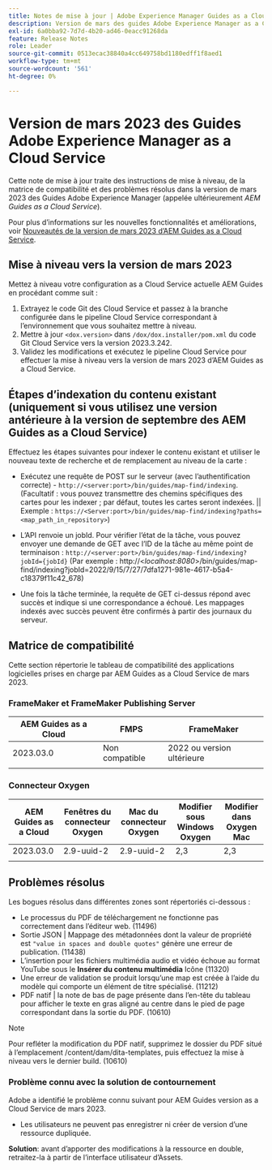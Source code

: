 ```yaml
---
title: Notes de mise à jour | Adobe Experience Manager Guides as a Cloud Service, version de mars 2023
description: Version de mars des guides Adobe Experience Manager as a Cloud Service
exl-id: 6a0bba92-7d7d-4b20-ad46-0eacc91268da
feature: Release Notes
role: Leader
source-git-commit: 0513ecac38840a4cc649758bd1180edff1f8aed1
workflow-type: tm+mt
source-wordcount: '561'
ht-degree: 0%

---
```


# Version de mars 2023 des Guides Adobe Experience Manager as a Cloud Service

Cette note de mise à jour traite des instructions de mise à niveau, de la matrice de compatibilité et des problèmes résolus dans la version de mars 2023 des Guides Adobe Experience Manager (appelée ultérieurement *AEM Guides as a Cloud Service*).

Pour plus d’informations sur les nouvelles fonctionnalités et améliorations, voir [Nouveautés de la version de mars 2023 d’AEM Guides as a Cloud Service](whats-new-2023.3.0.md).

## Mise à niveau vers la version de mars 2023

Mettez à niveau votre configuration as a Cloud Service actuelle AEM Guides en procédant comme suit :
1. Extrayez le code Git des Cloud Service et passez à la branche configurée dans le pipeline Cloud Service correspondant à l’environnement que vous souhaitez mettre à niveau.
2. Mettre à jour `<dox.version>` dans `/dox/dox.installer/pom.xml` du code Git Cloud Service vers la version 2023.3.242.
3. Validez les modifications et exécutez le pipeline Cloud Service pour effectuer la mise à niveau vers la version de mars 2023 d’AEM Guides as a Cloud Service.

## Étapes d’indexation du contenu existant (uniquement si vous utilisez une version antérieure à la version de septembre des AEM Guides as a Cloud Service)

Effectuez les étapes suivantes pour indexer le contenu existant et utiliser le nouveau texte de recherche et de remplacement au niveau de la carte :

* Exécutez une requête de POST sur le serveur (avec l’authentification correcte) - `http://<server:port>/bin/guides/map-find/indexing`.
(Facultatif : vous pouvez transmettre des chemins spécifiques des cartes pour les indexer ; par défaut, toutes les cartes seront indexées. || Exemple : `https://<Server:port>/bin/guides/map-find/indexing?paths=<map_path_in_repository>`)

* L’API renvoie un jobId. Pour vérifier l’état de la tâche, vous pouvez envoyer une demande de GET avec l’ID de la tâche au même point de terminaison : `http://<server:port>/bin/guides/map-find/indexing?jobId={jobId}`
(Par exemple : http://&lt;_localhost:8080_>/bin/guides/map-find/indexing?jobId=2022/9/15/7/27/7dfa1271-981e-4617-b5a4-c18379f11c42_678)

* Une fois la tâche terminée, la requête de GET ci-dessus répond avec succès et indique si une correspondance a échoué. Les mappages indexés avec succès peuvent être confirmés à partir des journaux du serveur.

## Matrice de compatibilité

Cette section répertorie le tableau de compatibilité des applications logicielles prises en charge par AEM Guides as a Cloud Service de mars 2023.

### FrameMaker et FrameMaker Publishing Server

| AEM Guides as a Cloud | FMPS | FrameMaker |
| --- | --- | --- |
| 2023.03.0 | Non compatible | 2022 ou version ultérieure |
| | | |


### Connecteur Oxygen

| AEM Guides as a Cloud | Fenêtres du connecteur Oxygen | Mac du connecteur Oxygen | Modifier sous Windows Oxygen | Modifier dans Oxygen Mac |
| --- | --- | --- | --- | --- |
| 2023.03.0 | 2.9-uuid-2 | 2.9-uuid-2 | 2,3 | 2,3 |
|  |  |  |  |

## Problèmes résolus

Les bogues résolus dans différentes zones sont répertoriés ci-dessous :

* Le processus du PDF de téléchargement ne fonctionne pas correctement dans l’éditeur web. (11496)
* Sortie JSON | Mappage des métadonnées dont la valeur de propriété est `"value in spaces and double quotes"` génère une erreur de publication. (11438)
* L’insertion pour les fichiers multimédia audio et vidéo échoue au format YouTube sous le **Insérer du contenu multimédia** Icône (11320)
* Une erreur de validation se produit lorsqu’une map est créée à l’aide du modèle qui comporte un élément de titre spécialisé. (11212)
* PDF natif | la note de bas de page présente dans l’en-tête du tableau pour afficher le texte en gras aligné au centre dans le pied de page correspondant dans la sortie du PDF. (10610)
>[!NOTE]
>
>Pour refléter la modification du PDF natif, supprimez le dossier du PDF situé à l’emplacement /content/dam/dita-templates, puis effectuez la mise à niveau vers le dernier build. (10610)

### Problème connu avec la solution de contournement

Adobe a identifié le problème connu suivant pour AEM Guides version as a Cloud Service de mars 2023.

* Les utilisateurs ne peuvent pas enregistrer ni créer de version d’une ressource dupliquée.

**Solution**: avant d’apporter des modifications à la ressource en double, retraitez-la à partir de l’interface utilisateur d’Assets.
